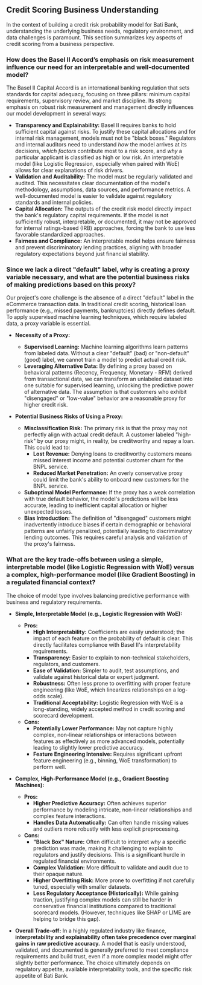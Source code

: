 ## Credit Scoring Business Understanding

In the context of building a credit risk probability model for Bati Bank, understanding the underlying business needs, regulatory environment, and data challenges is paramount. This section summarizes key aspects of credit scoring from a business perspective.

### How does the Basel II Accord’s emphasis on risk measurement influence our need for an interpretable and well-documented model?

The Basel II Capital Accord is an international banking regulation that sets standards for capital adequacy, focusing on three pillars: minimum capital requirements, supervisory review, and market discipline. Its strong emphasis on robust risk measurement and management directly influences our model development in several ways:

* **Transparency and Explainability:** Basel II requires banks to hold sufficient capital against risks. To justify these capital allocations and for internal risk management, models must not be "black boxes." Regulators and internal auditors need to understand *how* the model arrives at its decisions, *which factors* contribute most to a risk score, and *why* a particular applicant is classified as high or low risk. An interpretable model (like Logistic Regression, especially when paired with WoE) allows for clear explanations of risk drivers.
* **Validation and Auditability:** The model must be regularly validated and audited. This necessitates clear documentation of the model's methodology, assumptions, data sources, and performance metrics. A well-documented model is easier to validate against regulatory standards and internal policies.
* **Capital Allocation:** The outputs of the credit risk model directly impact the bank's regulatory capital requirements. If the model is not sufficiently robust, interpretable, or documented, it may not be approved for internal ratings-based (IRB) approaches, forcing the bank to use less favorable standardized approaches.
* **Fairness and Compliance:** An interpretable model helps ensure fairness and prevent discriminatory lending practices, aligning with broader regulatory expectations beyond just financial stability.

### Since we lack a direct "default" label, why is creating a proxy variable necessary, and what are the potential business risks of making predictions based on this proxy?

Our project's core challenge is the absence of a direct "default" label in the eCommerce transaction data. In traditional credit scoring, historical loan performance (e.g., missed payments, bankruptcies) directly defines default. To apply supervised machine learning techniques, which require labeled data, a proxy variable is essential.

* **Necessity of a Proxy:**
    * **Supervised Learning:** Machine learning algorithms learn patterns from labeled data. Without a clear "default" (bad) or "non-default" (good) label, we cannot train a model to predict actual credit risk.
    * **Leveraging Alternative Data:** By defining a proxy based on behavioral patterns (Recency, Frequency, Monetary - RFM) derived from transactional data, we can transform an unlabeled dataset into one suitable for supervised learning, unlocking the predictive power of alternative data. The assumption is that customers who exhibit "disengaged" or "low-value" behavior are a reasonable proxy for higher credit risk.

* **Potential Business Risks of Using a Proxy:**
    * **Misclassification Risk:** The primary risk is that the proxy may not perfectly align with actual credit default. A customer labeled "high-risk" by our proxy might, in reality, be creditworthy and repay a loan. This could lead to:
        * **Lost Revenue:** Denying loans to creditworthy customers means missed interest income and potential customer churn for the BNPL service.
        * **Reduced Market Penetration:** An overly conservative proxy could limit the bank's ability to onboard new customers for the BNPL service.
    * **Suboptimal Model Performance:** If the proxy has a weak correlation with true default behavior, the model's predictions will be less accurate, leading to inefficient capital allocation or higher unexpected losses.
    * **Bias Introduction:** The definition of "disengaged" customers might inadvertently introduce biases if certain demographic or behavioral patterns are unfairly penalized, potentially leading to discriminatory lending outcomes. This requires careful analysis and validation of the proxy's fairness.

### What are the key trade-offs between using a simple, interpretable model (like Logistic Regression with WoE) versus a complex, high-performance model (like Gradient Boosting) in a regulated financial context?

The choice of model type involves balancing predictive performance with business and regulatory requirements.

* **Simple, Interpretable Model (e.g., Logistic Regression with WoE):**
    * **Pros:**
        * **High Interpretability:** Coefficients are easily understood; the impact of each feature on the probability of default is clear. This directly facilitates compliance with Basel II's interpretability requirements.
        * **Transparency:** Easier to explain to non-technical stakeholders, regulators, and customers.
        * **Ease of Validation:** Simpler to audit, test assumptions, and validate against historical data or expert judgment.
        * **Robustness:** Often less prone to overfitting with proper feature engineering (like WoE, which linearizes relationships on a log-odds scale).
        * **Traditional Acceptability:** Logistic Regression with WoE is a long-standing, widely accepted method in credit scoring and scorecard development.
    * **Cons:**
        * **Potentially Lower Performance:** May not capture highly complex, non-linear relationships or interactions between features as effectively as more advanced models, potentially leading to slightly lower predictive accuracy.
        * **Feature Engineering Intensive:** Requires significant upfront feature engineering (e.g., binning, WoE transformation) to perform well.

* **Complex, High-Performance Model (e.g., Gradient Boosting Machines):**
    * **Pros:**
        * **Higher Predictive Accuracy:** Often achieves superior performance by modeling intricate, non-linear relationships and complex feature interactions.
        * **Handles Data Automatically:** Can often handle missing values and outliers more robustly with less explicit preprocessing.
    * **Cons:**
        * **"Black Box" Nature:** Often difficult to interpret *why* a specific prediction was made, making it challenging to explain to regulators and justify decisions. This is a significant hurdle in regulated financial environments.
        * **Complex Validation:** More difficult to validate and audit due to their opaque nature.
        * **Higher Overfitting Risk:** More prone to overfitting if not carefully tuned, especially with smaller datasets.
        * **Less Regulatory Acceptance (Historically):** While gaining traction, justifying complex models can still be harder in conservative financial institutions compared to traditional scorecard models. (However, techniques like SHAP or LIME are helping to bridge this gap).

* **Overall Trade-off:** In a highly regulated industry like finance, **interpretability and explainability often take precedence over marginal gains in raw predictive accuracy.** A model that is easily understood, validated, and documented is generally preferred to meet compliance requirements and build trust, even if a more complex model might offer slightly better performance. The choice ultimately depends on regulatory appetite, available interpretability tools, and the specific risk appetite of Bati Bank.